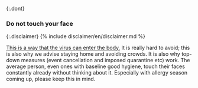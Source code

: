 {:.dont}
### Do not touch your face

{:.disclaimer}
{% include disclaimer/en/disclaimer.md %}


[This is a way that the virus can enter the body.](https://www.cdc.gov/coronavirus/2019-ncov/about/transmission.html)
It is really hard to avoid; this is also why we advise staying home and avoiding crowds. It is also why top-down measures (event cancellation and imposed quarantine etc) work. The average person, even ones with baseline good hygiene, touch their faces constantly already without thinking about it. Especially with allergy season coming up, please keep this in mind.
